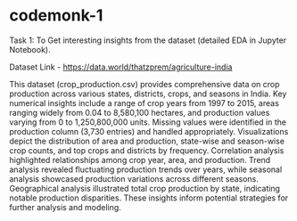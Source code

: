 # codemonk-1
Task 1:
To Get interesting insights from the dataset (detailed EDA in Jupyter Notebook).

Dataset Link - https://data.world/thatzprem/agriculture-india

This dataset (crop_production.csv) provides comprehensive data on crop production across various states, districts, crops, and seasons in India. Key numerical insights include a range of crop years from 1997 to 2015, areas ranging widely from 0.04 to 8,580,100 hectares, and production values varying from 0 to 1,250,800,000 units. Missing values were identified in the production column (3,730 entries) and handled appropriately. Visualizations depict the distribution of area and production, state-wise and season-wise crop counts, and top crops and districts by frequency. Correlation analysis highlighted relationships among crop year, area, and production. Trend analysis revealed fluctuating production trends over years, while seasonal analysis showcased production variations across different seasons. Geographical analysis illustrated total crop production by state, indicating notable production disparities. These insights inform potential strategies for further analysis and modeling.
